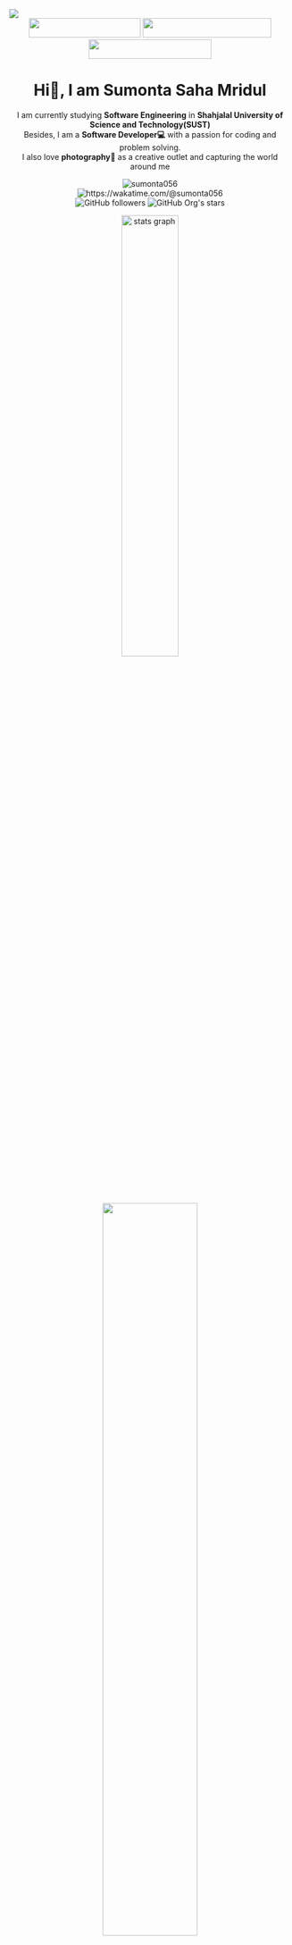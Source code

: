  <!-- Banner & Links -->

<img align='center' src= "images/header.png">
<div align="center">
<a href = "https://drive.google.com/file/d/1kLgjjzp-QV0_T0wh7G2JMoD9wPOvtpkG/view?usp=sharing" ><img src="https://img.shields.io/badge/My%20CV-%40Sumonta-blue" width="200" height="35"></a>
<a href = "https://medium.com/me/stories/public" ><img src="https://img.shields.io/badge/Medium-Read%20My%20Blogs-brightgreen" width="230" height="35"></a>
<a href = "https://sumonta-portfolio.vercel.app/" ><img src="https://img.shields.io/badge/Website-My%20Portfolio-red" width="220"height="35"></a>
</div>

 <!-- Banner & Links -->

 <!-- Heading and BIO -->

<h1 align="center">Hi👋, I am Sumonta Saha Mridul </h1>

<p align="center" width="150px"> 
 I am currently studying <b>Software Engineering</b> in <b>Shahjalal University of Science and Technology(SUST)</b> <br>Besides, I am a <b>Software Developer💻</b> with a passion for coding and problem solving.<br> I also love <b>photography📸</b> as a creative outlet and capturing the world around me
</p>

 <!-- Heading and BIO -->

 <!-- Profile Views - Waka Time Stats - Followers & Stars -->

<p align='center'>
<img src="https://komarev.com/ghpvc/?username=sumonta056&label=Profile%20views&color=0e75b6&style=flat" alt="sumonta056" /> <br>
<a herf = "https://wakatime.com/@sumonta056"> <img src="https://wakatime.com/badge/user/956d8c63-e07e-46bf-b197-9bbb31d68aa9.svg" alt="https://wakatime.com/@sumonta056" /> </a> 
<br>
<img alt="GitHub followers" src="https://img.shields.io/github/followers/sumonta056"> <img alt="GitHub Org's stars" src="https://img.shields.io/github/stars/sumonta056">
</p>

 <!-- Profile Views - Waka Time Stats - Followers & Stars -->

 <!-- Github Readme Stats -->
<p align='center'>
<img src="https://github-readme-stats.vercel.app/api?username=sumonta056&rank_icon=percentile&show=prs_merged,prs_merged_percentage&theme=moltack"  width="45%" alt="stats graph"  />
<!-- ![Sumonta stats](https://github-readme-stats.vercel.app/api?username=sumonta056\&rank_icon=percentile\&show=prs_merged,prs_merged_percentage\&theme=moltack) -->
</p>
 <!-- Github Readme Stats -->

 <!-- Waka Time in Depth Stats -->
<p align="center">
<a herf = "https://wakatime.com/@sumonta056">
<img src="https://github-readme-stats.vercel.app/api/wakatime?username=sumonta056&theme=moltack&hide_border=true&layout=compact&hide_title=true&langs_count=14&range=all_time"  width="58%" /></a>
</p>
  <!-- Waka Time in Depth Stats -->

  <!-- Github Profile Summary Cards -->
<p align="center">
<img width="40%" src="http://github-profile-summary-cards.vercel.app/api/cards/repos-per-language?username=sumonta056&theme=moltack"  />
 <img width="40%" src="http://github-profile-summary-cards.vercel.app/api/cards/most-commit-language?username=sumonta056&theme=moltack"  />
</p>

  <!-- Github Profile Summary Cards -->

 <!-- Achievement Corner -->
 <!--Hacktober Fest-->
<img src="https://user-images.githubusercontent.com/73097560/115834477-dbab4500-a447-11eb-908a-139a6edaec5c.gif">

<h2 align="center"><b>🏆Open Source Contribution : Hacktoberfest 2023 Participation Badges 🏆</b> </h2>

<div align="center"><b>🌱 Passed All Four Level of Hacktoberfest 2023 🌱</b> </div><br>

[![An image of @sumonta056's Holopin badges, which is a link to view their full Holopin profile](https://github.com/Sumonta056/sumonta056/assets/61287791/f97aaaa3-d63f-4ef9-9d63-7151a3a5e0af)](https://holopin.io/@sumonta056)

 <!--Hacktober Fest-->

 <!--Google Foobar -->
<hr>

<h2 align="center"><b>🏆Got Invitation From Google Foobar : Google Secret Hiring Challenge.🏆</b> </h2>

<div align="center"><b>🌱 Successfully Passed Level Two and Continuing... 🌱</b> </div><br>

![wb](https://github.com/Sumonta056/sumonta056/assets/61287791/9680d192-ec4f-46db-bd13-7f03a57005e3)

 <!--Google Foobar -->
 <img src="https://user-images.githubusercontent.com/73097560/115834477-dbab4500-a447-11eb-908a-139a6edaec5c.gif">
 <!-- Achievement Corner -->

 <!-- Banners 2nd Phase -->
<p align='center'>
<img src="https://user-images.githubusercontent.com/74038190/225813708-98b745f2-7d22-48cf-9150-083f1b00d6c9.gif" width="320px" height="200">
<img src="https://user-images.githubusercontent.com/74038190/212750155-3ceddfbd-19d3-40a3-87af-8d329c8323c4.gif" width="320px" height="200">
</p>
 <!-- Banners 2nd Phase -->

 <!-- Typewriting Introduction -->

## [![Typing SVG](https://readme-typing-svg.demolab.com?font=Fira+Code&weight=600&size=22&pause=1000&color=51C1F7&width=470&lines=I'm+a+Software+Engineer+Student;I+am+also+a+Software+Developer+;Love+to+take+Photos+and+write+blogs)](https://git.io/typing-svg)

 <!-- Typewriting Introduction -->

 <!-- Banners 3rd Phase : About Me -->
<p align = 'right'>
<img align='right' src="https://media.giphy.com/media/ZVik7pBtu9dNS/giphy.gif" width="35%">
</p>
 <!-- Banners 3rd Phase : About Me -->

 <!-- About Me -->
<p align='left'>
- 🔭 <b>Software Engineering Undergrad</b> in <b>SUST</b><br>
- 🌱 I’m currently exploring and learning in depth backend 😁<br>
- ✨ Also focusing on problem-solving and full stack development <br>
- 👯 Learning & Contributing to <b>Open Source Project</b> 😃<br>
- 🥅 <i><b>2024 Goals</b></i>: Get a good Intership / Job..❤️ <br>
- ⚡ Interests : Machine Learning and Artificial Intelligence! 😏<br>
</p>
 <!-- About Me -->

<!-- Skill Section -->

## <img src="https://media2.giphy.com/media/QssGEmpkyEOhBCb7e1/giphy.gif?cid=ecf05e47a0n3gi1bfqntqmob8g9aid1oyj2wr3ds3mg700bl&rid=giphy.gif" width ="27"><i> Skills: </i>

<!-- Banners 4th Phase : SpiderMan -->
<p align = 'right'>
<img align='right' src="https://media.tenor.com/fOD0TBLKQg8AAAAi/spider-man-no-way-home-marvel-studios.gif" width="35%">
</p>
<!-- Banners 4th Phase : SpiderMan -->

##### 🦖 Competitive Programming

- ![C](https://img.shields.io/badge/c-%2300599C.svg?style=for-the-badge&logo=c&logoColor=white)&nbsp;![C++](https://img.shields.io/badge/c++-%2300599C.svg?style=for-the-badge&logo=c%2B%2B&logoColor=white)&nbsp;![Visual Studio Code](https://img.shields.io/badge/Visual%20Studio%20Code-0078d7.svg?style=for-the-badge&logo=visual-studio-code&logoColor=white)

##### 😡 Android App Development

- ![Java](https://img.shields.io/badge/Java-ED8B00?style=for-the-badge&logo=openjdk&logoColor=white)&nbsp; ![Kotlin](https://img.shields.io/badge/kotlin-%237F52FF.svg?style=for-the-badge&logo=kotlin&logoColor=white)&nbsp;![Android Studio](https://img.shields.io/badge/Android%20Studio-3DDC84.svg?style=for-the-badge&logo=android-studio&logoColor=white)

##### 📚 Frontend Development & Frameworks

- ![HTML5](https://img.shields.io/badge/html5-%23E34F26.svg?style=for-the-badge&logo=html5&logoColor=white)&nbsp; ![React](https://img.shields.io/badge/React-20232A?style=for-the-badge&logo=react&logoColor=61DAFB)&nbsp; ![TailwindCSS](https://img.shields.io/badge/Tailwind_CSS-38B2AC?style=for-the-badge&logo=tailwind-css&logoColor=white)

##### ⛏️ Backend Development

- ![NodeJS](https://img.shields.io/badge/Node.js-43853D?style=for-the-badge&logo=node.js&logoColor=white)&nbsp; ![ExpressJS](https://img.shields.io/badge/Express.js-404D59?style=for-the-badge)&nbsp; ![JavaScript](https://img.shields.io/badge/JavaScript-F7DF1E?style=for-the-badge&logo=JavaScript&logoColor=white)

##### 🌸 CSS Design & Frameworks

- ![CSS3](https://img.shields.io/badge/css3-%231572B6.svg?style=for-the-badge&logo=css3&logoColor=white)&nbsp; ![Saass](https://img.shields.io/badge/Sass-CC6699?style=for-the-badge&logo=sass&logoColor=whitee)&nbsp;![Bootstrap](https://img.shields.io/badge/Bootstrap-563D7C?style=for-the-badge&logo=bootstrap&logoColor=white)&nbsp;

<!-- Banners 4th Phase : SpiderMan -->
<p align = 'right'>
<img align='right' src="https://media.tenor.com/fOD0TBLKQg8AAAAi/spider-man-no-way-home-marvel-studios.gif" width="35%">
</p>
<!-- Banners 4th Phase : SpiderMan -->

##### 🎉 Machine Learning

- ![Python](https://img.shields.io/badge/python-3670A0?style=for-the-badge&logo=python&logoColor=ffdd54)&nbsp;![TensorFlow](https://img.shields.io/badge/TensorFlow-%23FF6F00.svg?style=for-the-badge&logo=TensorFlow&logoColor=white) &nbsp; ![Pandas](https://img.shields.io/badge/pandas-%23150458.svg?style=for-the-badge&logo=pandas&logoColor=white)

##### 🚦 Version Control & Documentation Tools

- ![Git](https://img.shields.io/badge/git-%23F05033.svg?style=for-the-badge&logo=git&logoColor=white)&nbsp;![GitHub](https://img.shields.io/badge/github-%23121011.svg?style=for-the-badge&logo=github&logoColor=white)&nbsp; ![Markdown](https://img.shields.io/badge/markdown-%23000000.svg?style=for-the-badge&logo=markdown&logoColor=white)

##### 🔖 Database & Cloud Services

- ![Firebase](https://img.shields.io/badge/Firebase-039BE5?style=for-the-badge&logo=Firebase&logoColor=white)&nbsp; ![MySQL](https://img.shields.io/badge/MySQL-00000F?style=for-the-badge&logo=mysql&logoColor=white)&nbsp; ![MongoDB](https://img.shields.io/badge/MongoDB-4EA94B?style=for-the-badge&logo=mongodb&logoColor=white)&nbsp; ![Vercel](https://img.shields.io/badge/vercel-%23000000.svg?style=for-the-badge&logo=vercel&logoColor=white)

##### 🍧 Designing Tools & UI/UX Design

- ![Canva](https://img.shields.io/badge/Canva-%2300C4CC.svg?style=for-the-badge&logo=Canva&logoColor=white)&nbsp; ![Figma](https://img.shields.io/badge/figma-%23F24E1E.svg?style=for-the-badge&logo=figma&logoColor=white)&nbsp; ![Adobe Lightroom](https://img.shields.io/badge/Adobe%20Lightroom-31A8FF.svg?style=for-the-badge&logo=Adobe%20Lightroom&logoColor=white)

##### ⚙️ DevOps & Tools

- ![LINUX](https://img.shields.io/badge/Linux-FCC624?style=for-the-badge&logo=linux&logoColor=black)&nbsp; ![Swagger](https://img.shields.io/badge/-Swagger-%23Clojure?style=for-the-badge&logo=swagger&logoColor=white)&nbsp; ![Docker](https://img.shields.io/badge/docker-%230db7ed.svg?style=for-the-badge&logo=docker&logoColor=white)&nbsp; ![Postman](https://img.shields.io/badge/Postman-FF6C37?style=for-the-badge&logo=postman&logoColor=white)&nbsp;

<!-- Skill Section -->
<div align="center">

## <i>📞 Connect with me

<p align="center">
  <a href="mailto:sumontasaha80@gmail.com?subject=Want%20to%20contact%20you%20from%20github" target="_blank">
    <img src="https://raw.githubusercontent.com/maurodesouza/profile-readme-generator/master/src/assets/icons/social/gmail/default.svg" width="42" height="30" alt="gmail logo"  />
  </a>
  <a href="https://fb.com/sumonta.mridul" target="_blank">
    <img src="https://raw.githubusercontent.com/rahuldkjain/github-profile-readme-generator/master/src/images/icons/Social/facebook.svg" width="42" height="30" alt="facebook logo"  />
  </a>
  <a href="https://instagram.com/_sumonta_saha_" target="_blank">
    <img src="https://raw.githubusercontent.com/maurodesouza/profile-readme-generator/master/src/assets/icons/social/instagram/default.svg" width="42" height="30" alt="instagram logo"  />
  </a>
  <a href="https://www.linkedin.com/in/sumonta-saha-mridul-b35bb61a0/" target="_blank">
    <img src="https://raw.githubusercontent.com/maurodesouza/profile-readme-generator/master/src/assets/icons/social/linkedin/default.svg" width="42" height="30" alt="linkedin logo"  />
  </a>
  <a href="https://medium.com/@sumontasaha80" target="blank"><img src="https://raw.githubusercontent.com/rahuldkjain/github-profile-readme-generator/master/src/images/icons/Social/medium.svg" alt="@sumontasaha80" height="30" width="42" /></a>
  <a href="https://twitter.com/sumonta_saha" target="_blank">
    <img src="https://raw.githubusercontent.com/maurodesouza/profile-readme-generator/master/src/assets/icons/social/twitter/default.svg" width="42" height="30" alt="twitter logo"  />
  </a>
  <a href="https://www.youtube.com/channel/UC7AQeCEbjh6J7vX4FXn3O1g" target="_blank">
    <img src="https://raw.githubusercontent.com/maurodesouza/profile-readme-generator/master/src/assets/icons/social/youtube/default.svg" width="42" height="30" alt="youtube logo"  />
  </a>
  <a href="https://linktr.ee/sumontasaha?fbclid=IwAR1SsBAPd9NHFmr0SLw3B5SPZdlmElavozsaq52LG8DR8PfTfwnx57DEgUw" target="_blank">
    <img src="https://raw.githubusercontent.com/maurodesouza/profile-readme-generator/master/src/assets/icons/social/linktree/default.svg" width="42" height="30" alt="linktree logo"  />
  </a>
  <a href="https://stackoverflow.com/users/13511410/sumonta-saha-mridul" target="_blank">
    <img src="https://raw.githubusercontent.com/rahuldkjain/github-profile-readme-generator/master/src/images/icons/Social/stack-overflow.svg" width="42" height="30" alt="linktree logo"  />
  </a>
  <a href="https://codeforces.com/profile/mR.sCraPPy" target="_blank">
    <img src="https://raw.githubusercontent.com/rahuldkjain/github-profile-readme-generator/master/src/images/icons/Social/codeforces.svg" width="42" height="30" alt="linktree logo"  />
  </a>
  <a href="https://leetcode.com/Sumonta056/" target="_blank">
    <img src="https://raw.githubusercontent.com/rahuldkjain/github-profile-readme-generator/master/src/images/icons/Social/leet-code.svg" width="42" height="30" alt="linktree logo"  />
  </a>
  </p>
</div>
<!-- Skill Section -->

<!-- Passionate About -->
<div align="center">

## <i>🙋‍♂️ Passionate About </i>

<p align = 'center'>
    <b>💻Coding - ✈️Travelling - 📸Photography </b>
</p>
</div>
 <img src="https://user-images.githubusercontent.com/73097560/115834477-dbab4500-a447-11eb-908a-139a6edaec5c.gif">
<!-- Passionate About -->

<!-- Contribution Stack -->
<h1 align="center"><b><i><img src="https://media.giphy.com/media/iY8CRBdQXODJSCERIr/giphy.gif" width="35">Contribution Stack ✌️</i></b> </h1>

<!-- Contribution Statistics and Visuals -->
<p align="center">
<img align="left" src="https://media.tenor.com/l6hqyRVn4cwAAAAj/doctor-strange-in-the-multiverse-of-madness-doctor-strange.gif" width="120px" height="150px">
<img align="center" src="https://github-readme-streak-stats.herokuapp.com?user=sumonta056&theme=onedark&date_format=M%20j%5B%2C%20Y%5D&dates=737373&ring=DD8484&fire=E25822&stroke=00000000&currStreakNum=DD0D4F&currStreakLabel=A6A6A6&border=00000000&background=161B22" />
<img align="right" src="https://media.tenor.com/mmlF_mTw310AAAAj/doctor-strange-in-the-multiverse-of-madness-doctor-strange.gif"  width="130px" height="150px">
</p>
<!-- Contribution Statistics and Visuals -->

<!-- Activity Graph -->

![](https://github-readme-activity-graph.vercel.app/graph?username=sumonta056&theme=tokyo-day)

<!-- Activity Graph -->

<img src="https://user-images.githubusercontent.com/73097560/115834477-dbab4500-a447-11eb-908a-139a6edaec5c.gif">
<br>
<!-- Contribution Stack -->

<!-- Photography Section -->
<div align="center">
<h2> 📸 Check Out My Photography's <a href = "https://unsplash.com/@sumonta056" >@unplash</a></h2>
<img src="images/Photography/3.gif" width="90%" >
</div>
<!-- Instagram + Twitter FollowLinks -->
<p align='center'>
<a href="https://twitter.com/sumonta_saha" target="blank"><img src="https://i.postimg.cc/zG8t3bpb/button-1.png" width="35%" /></a> 
<a href="https://www.instagram.com/_sumonta_saha_/" target="blank"><img src="https://i.postimg.cc/Qd6Y0W2r/button.png" width="35%" /></a> 
</p>
<!-- Instagram + Twitter FollowLinks -->
<img src="https://user-images.githubusercontent.com/73097560/115834477-dbab4500-a447-11eb-908a-139a6edaec5c.gif">
<br>
<!-- Photography Section -->

<!-- Blog Section -->
<div align="center">
<h2>✍🏻 Read My Blogs on <a href = "https://medium.com/@sumontasaha80" >@medium</a></h2>
<a href="https://medium.com/@sumontasaha80" target="_blank">
    <img src="https://github.com/Sumonta056/sumonta056/assets/61287791/4ab58319-8f9a-4a81-b7bb-2b18e9969519" width="90%" alt="Blogs Loading"/></a>
</div>
<hr>
<!-- Blog Section -->

<!-- Footer -->
<p align='center'>
<img align='center' src= "https://media.tenor.com/ivIQbWI5qe8AAAAi/spider-man-no-way-home-marvel-studios.gif" width="400px"  > 
</p>
<!-- Footer -->

<!-- Projects and Repository -->

<div align='center'>

<h4 align="center"> 🏆 Best Projects </h4>

[![Customized Card](https://github-readme-stats.vercel.app/api/pin?username=Sumonta056&repo=Rent_IT-App&title_color=DD8484&icon_color=E25822&text_color=A6A6A6&theme=dark)](https://github.com/Sumonta056/Rent_IT-App) [![Customized Card](https://github-readme-stats.vercel.app/api/pin?username=Sumonta056&repo=SUST_Autorickshaw_Management_System&title_color=DD8484&icon_color=E25822&text_color=A6A6A6&theme=dark)](https://github.com/Sumonta056/SUST_Autorickshaw_Management_System)

<h4 align="center"> 🔖 1 Day Hackathon Projects </h4>

[![Customized Card](https://github-readme-stats.vercel.app/api/pin?username=Sumonta056&repo=AtomSense-DU_ITVerse_Hackathon&title_color=DD8484&icon_color=E25822&text_color=A6A6A6&theme=dark)](https://github.com/Sumonta056/AtomSense-DU_ITVerse_Hackathon) [![Customized Card](https://github-readme-stats.vercel.app/api/pin?username=Sumonta056&repo=Kiddo-LU-Hackathon&title_color=DD8484&icon_color=E25822&text_color=A6A6A6&theme=dark)](https://github.com/Sumonta056/Kiddo-LU-Hackathon)

<!-- [![Customized Card](https://github-readme-stats.vercel.app/api/pin?username=Sumonta056\&repo=Code-Samurai-2024-Hackathon\&title_color=DD8484\&icon_color=E25822\&text_color=A6A6A6\&theme=dark)](https://github.com/Sumonta056/Code-Samurai-2024-Hackathon) -->

<h4 align="center"> 📸 Personal Projects Projects</h4>

[![Customized Card](https://github-readme-stats.vercel.app/api/pin?username=Sumonta056&repo=Mri-Shot&title_color=DD8484&icon_color=E25822&text_color=A6A6A6&theme=dark)](https://github.com/Sumonta056/Mri-Shot) [![Customized Card](https://github-readme-stats.vercel.app/api/pin?username=Sumonta056&repo=ReactJS-Simplify-Template&title_color=DD8484&icon_color=E25822&text_color=A6A6A6&theme=dark)](https://github.com/Sumonta056/ReactJS-Simplify-Template)

<h4 align="center"> 🤖 AI & GPT Based Project</h4>

[![Customized Card](https://github-readme-stats.vercel.app/api/pin?username=Sumonta056&repo=GPT-Vai&title_color=DD8484&icon_color=E25822&text_color=A6A6A6&theme=dark)](https://github.com/Sumonta056/GPT-Vai) [![Customized Card](https://github-readme-stats.vercel.app/api/pin?username=Sumonta056&repo=DALL-E-Vision&title_color=DD8484&icon_color=E25822&text_color=A6A6A6&theme=dark)](https://github.com/Sumonta056/DALL-E-Vision)

<h4 align="center"> 🎮 Game Projects </h4>

[![Customized Card](https://github-readme-stats.vercel.app/api/pin?username=Sumonta056&repo=Survive-IT&title_color=DD8484&icon_color=E25822&text_color=A6A6A6&theme=dark)](https://github.com/Sumonta056/Survive-IT) [![Customized Card](https://github-readme-stats.vercel.app/api/pin?username=Sumonta056&repo=Survival-of-Warrior&title_color=DD8484&icon_color=E25822&text_color=A6A6A6&theme=dark)](https://github.com/Sumonta056/Survival-of-Warrior)



<h4 align="center"> ✨ Most Stars Projects</h4>

[![Customized Card](https://github-readme-stats.vercel.app/api/pin?username=Sumonta056&repo=GitHub-Tutorial&title_color=DD8484&icon_color=E25822&text_color=A6A6A6&theme=dark)](https://github.com/Sumonta056/GitHub-Tutorial)  [![Customized Card](https://github-readme-stats.vercel.app/api/pin?username=Sumonta056&repo=SWE-3-2-Semester-Resources&title_color=DD8484&icon_color=E25822&text_color=A6A6A6&theme=dark)](https://github.com/Sumonta056/SWE-3-2-Semester-Resources)

</div>

<!-- Projects and Repository -->

<!--START_SECTION:waka-->

```rust
From: 24 December 2021 - To: 15 May 2024

Total Time: 817 hrs 12 mins

Other             426 hrs 27 mins ⣿⣿⣿⣿⣿⣿⣿⣿⣦⣀⣀⣀⣀⣀⣀⣀⣀⣀⣀⣀⣀⣀⣀⣀⣀   34.29 %
JavaScript        243 hrs 40 mins ⣿⣿⣿⣿⣷⣀⣀⣀⣀⣀⣀⣀⣀⣀⣀⣀⣀⣀⣀⣀⣀⣀⣀⣀⣀   19.59 %
Markdown          110 hrs 37 mins ⣿⣿⣄⣀⣀⣀⣀⣀⣀⣀⣀⣀⣀⣀⣀⣀⣀⣀⣀⣀⣀⣀⣀⣀⣀   08.89 %
C++               109 hrs 37 mins ⣿⣿⣄⣀⣀⣀⣀⣀⣀⣀⣀⣀⣀⣀⣀⣀⣀⣀⣀⣀⣀⣀⣀⣀⣀   08.81 %
Java              101 hrs 1 min   ⣿⣿⣀⣀⣀⣀⣀⣀⣀⣀⣀⣀⣀⣀⣀⣀⣀⣀⣀⣀⣀⣀⣀⣀⣀   08.12 %
CSS               84 hrs 20 mins  ⣿⣶⣀⣀⣀⣀⣀⣀⣀⣀⣀⣀⣀⣀⣀⣀⣀⣀⣀⣀⣀⣀⣀⣀⣀   06.78 %
HTML              59 hrs 18 mins  ⣿⣄⣀⣀⣀⣀⣀⣀⣀⣀⣀⣀⣀⣀⣀⣀⣀⣀⣀⣀⣀⣀⣀⣀⣀   04.77 %
XML               42 hrs 44 mins  ⣷⣀⣀⣀⣀⣀⣀⣀⣀⣀⣀⣀⣀⣀⣀⣀⣀⣀⣀⣀⣀⣀⣀⣀⣀   03.44 %
Python            14 hrs 22 mins  ⣤⣀⣀⣀⣀⣀⣀⣀⣀⣀⣀⣀⣀⣀⣀⣀⣀⣀⣀⣀⣀⣀⣀⣀⣀   01.16 %
JSON              11 hrs 8 mins   ⣄⣀⣀⣀⣀⣀⣀⣀⣀⣀⣀⣀⣀⣀⣀⣀⣀⣀⣀⣀⣀⣀⣀⣀⣀   00.90 %
EJS               9 hrs 5 mins    ⣄⣀⣀⣀⣀⣀⣀⣀⣀⣀⣀⣀⣀⣀⣀⣀⣀⣀⣀⣀⣀⣀⣀⣀⣀   00.73 %
PHP               7 hrs 56 mins   ⣄⣀⣀⣀⣀⣀⣀⣀⣀⣀⣀⣀⣀⣀⣀⣀⣀⣀⣀⣀⣀⣀⣀⣀⣀   00.64 %
```

<!--END_SECTION:waka-->

<!-- [![Customized Card](https://github-readme-stats.vercel.app/api/pin?username=Sumonta056&repo=SWE-3-2-Semester-Resources&title_color=DD8484&icon_color=E25822&text_color=A6A6A6&theme=monokai)](https://your-desired-link.com) -->
